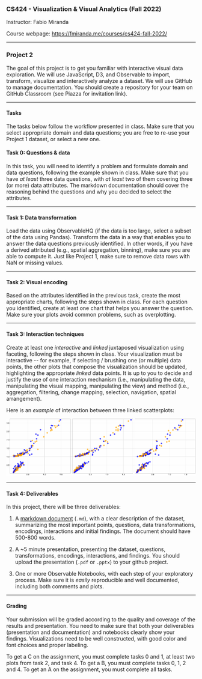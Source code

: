 ### CS424 - Visualization & Visual Analytics (Fall 2022)

Instructor: Fabio Miranda

Course webpage: https://fmiranda.me/courses/cs424-fall-2022/

---

### Project 2
The goal of this project is to get you familiar with interactive visual data exploration. We will use JavaScript, D3, and Observable to import, transform, visualize and interactively analyze a dataset. We will use GitHub to manage documentation. You should create a repository for your team on GitHub Classroom (see Piazza for invitation link).

---

#### Tasks

The tasks below follow the workflow presented in class. Make sure that you select appropriate domain and data questions; you are free to re-use your Project 1 dataset, or select a new one.

#### Task 0: Questions & data

In this task, you will need to identify a problem and formulate domain and data questions, following the example shown in class. Make sure that you have *at least* three data questions, with *at least* two of them covering three (or more) data attributes. The markdown documentation should cover the reasoning behind the questions and why you decided to select the attributes.

---

#### Task 1: Data transformation

Load the data using ObservableHQ (if the data is too large, select a subset of the data using Pandas). Transform the data in a way that enables you to answer the data questions previously identified. In other words, if you have a derived attributed (e.g., spatial aggregation, binning), make sure you are able to compute it. Just like Project 1, make sure to remove data rows with NaN or missing values.

---

#### Task 2: Visual encoding

Based on the attributes identified in the previous task, create the most appropriate charts, following the steps shown in class. For each question you identified, create at least one chart that helps you answer the question. Make sure your plots avoid common problems, such as overplotting.

---

#### Task 3: Interaction techniques

Create at least one *interactive* and *linked* juxtaposed visualization using faceting, following the steps shown in class. Your visualization must be interactive -- for example, if selecting / brushing one (or multiple) data points, the other plots that compose the visualization should be updated, highlighting the appropriate *linked* data points. It is up to you to decide and justify the use of one interaction mechanism (i.e., manipulating the data, manipulating the visual mapping, manipulating the view) and method (i.e., aggregation, filtering, change mapping, selection, navigation, spatial arrangement).

Here is an *example* of interaction between three linked scatterplots:

![Example](example.gif)

---

#### Task 4: Deliverables

In this project, there will be three deliverables:

1) A [markdown document](https://www.markdownguide.org/getting-started/) (``.md``), with a clear description of the dataset, summarizing the most important points, questions, data transformations, encodings, interactions and initial findings. The document should have 500-800 words.

2) A ~5 minute presentation, presenting the dataset, questions, transformations, encodings, interactions, and findings. You should upload the presentation (``.pdf`` or ``.pptx``) to your github project.

3) One or more Observable Notebooks, with each step of your exploratory process. Make sure it is *easily* reproducible and well documented, including both comments and plots.

---

#### Grading

Your submission will be graded according to the quality and coverage of the results and presentation. You need to make sure that both your deliverables (presentation and documentation) and notebooks clearly show your findings. Visualizations need to be well constructed, with good color and font choices and proper labeling.

To get a C on the assignment, you must complete tasks 0 and 1, at least two plots from task 2, and task 4. To get a B, you must complete tasks 0, 1, 2 and 4. To get an A on the assignment, you must complete all tasks.
